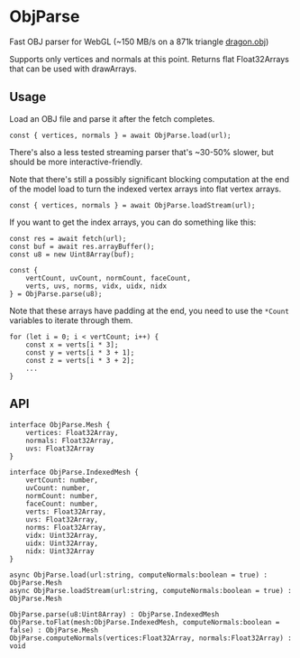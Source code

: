 # ObjParse
Fast OBJ parser for WebGL (~150 MB/s on a 871k triangle [dragon.obj](https://casual-effects.com/g3d/data10/index.html#mesh10))

Supports only vertices and normals at this point. Returns flat Float32Arrays that can be used with drawArrays.

## Usage

Load an OBJ file and parse it after the fetch completes.

    const { vertices, normals } = await ObjParse.load(url);
    
There's also a less tested streaming parser that's ~30-50% slower, but should be more interactive-friendly.

Note that there's still a possibly significant blocking computation at the end of the model load to turn the
indexed vertex arrays into flat vertex arrays.

    const { vertices, normals } = await ObjParse.loadStream(url);
    
If you want to get the index arrays, you can do something like this:

    const res = await fetch(url);
    const buf = await res.arrayBuffer();
    const u8 = new Uint8Array(buf);
    
    const {
        vertCount, uvCount, normCount, faceCount, 
        verts, uvs, norms, vidx, uidx, nidx
    } = ObjParse.parse(u8);
    
Note that these arrays have padding at the end, you need to use the <code>*Count</code> variables to iterate through them.
    
    for (let i = 0; i < vertCount; i++) {
        const x = verts[i * 3];
        const y = verts[i * 3 + 1];
        const z = verts[i * 3 + 2];
        ...
    }

## API

    interface ObjParse.Mesh {
        vertices: Float32Array,
        normals: Float32Array,
        uvs: Float32Array
    }
    
    interface ObjParse.IndexedMesh {
        vertCount: number,
        uvCount: number,
        normCount: number,
        faceCount: number,
        verts: Float32Array,
        uvs: Float32Array,
        norms: Float32Array,
        vidx: Uint32Array,
        uidx: Uint32Array,
        nidx: Uint32Array
    }
    
    async ObjParse.load(url:string, computeNormals:boolean = true) : ObjParse.Mesh
    async ObjParse.loadStream(url:string, computeNormals:boolean = true) : ObjParse.Mesh
    
    ObjParse.parse(u8:Uint8Array) : ObjParse.IndexedMesh
    ObjParse.toFlat(mesh:ObjParse.IndexedMesh, computeNormals:boolean = false) : ObjParse.Mesh
    ObjParse.computeNormals(vertices:Float32Array, normals:Float32Array) : void
    
